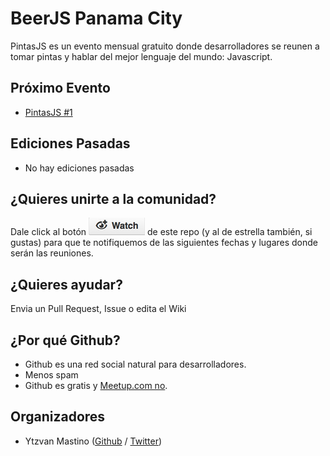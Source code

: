 # BeerJS Panama City

PintasJS es un evento mensual gratuito donde desarrolladores se reunen a tomar
pintas y hablar del mejor lenguaje del mundo: Javascript.

## Próximo Evento

* [PintasJS #1](https://github.com/beerjs/pty/issues/1)

## Ediciones Pasadas

* No hay ediciones pasadas

## ¿Quieres unirte a la comunidad?

Dale click al botón ![watch](./assets/watch.png) de este repo (y al de estrella
también, si gustas) para que te notifiquemos de las siguientes fechas y lugares
donde serán las reuniones.


## ¿Quieres ayudar?

Envia un Pull Request, Issue o edita el Wiki

## ¿Por qué Github?

* Github es una red social natural para desarrolladores.
* Menos spam
* Github es gratis y [Meetup.com
  no](http://www.meetup.com/help/Does-it-cost-money-to-start-a-Meetup-Group).

## Organizadores

* Ytzvan Mastino ([Github](https://github.com/ytzvan) /
  [Twitter](https://twitter.com/ytzvan))

